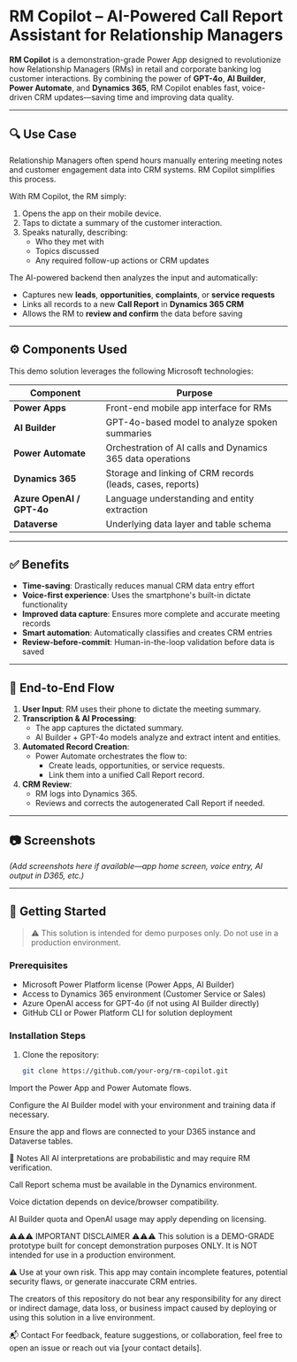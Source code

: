 # RM Copilot – AI-Powered Call Report Assistant for Relationship Managers

**RM Copilot** is a demonstration-grade Power App designed to revolutionize how Relationship Managers (RMs) in retail and corporate banking log customer interactions. By combining the power of **GPT-4o**, **AI Builder**, **Power Automate**, and **Dynamics 365**, RM Copilot enables fast, voice-driven CRM updates—saving time and improving data quality.

---

## 🔍 Use Case

Relationship Managers often spend hours manually entering meeting notes and customer engagement data into CRM systems. RM Copilot simplifies this process.

With RM Copilot, the RM simply:

1. Opens the app on their mobile device.
2. Taps to dictate a summary of the customer interaction.
3. Speaks naturally, describing:
   - Who they met with
   - Topics discussed
   - Any required follow-up actions or CRM updates

The AI-powered backend then analyzes the input and automatically:

- Captures new **leads**, **opportunities**, **complaints**, or **service requests**
- Links all records to a new **Call Report** in **Dynamics 365 CRM**
- Allows the RM to **review and confirm** the data before saving

---

## ⚙️ Components Used

This demo solution leverages the following Microsoft technologies:

| Component         | Purpose                                                       |
|------------------|---------------------------------------------------------------|
| **Power Apps**    | Front-end mobile app interface for RMs                        |
| **AI Builder**    | GPT-4o-based model to analyze spoken summaries                |
| **Power Automate**| Orchestration of AI calls and Dynamics 365 data operations   |
| **Dynamics 365**  | Storage and linking of CRM records (leads, cases, reports)    |
| **Azure OpenAI / GPT-4o** | Language understanding and entity extraction         |
| **Dataverse**     | Underlying data layer and table schema                        |

---

## ✅ Benefits

- **Time-saving**: Drastically reduces manual CRM data entry effort
- **Voice-first experience**: Uses the smartphone's built-in dictate functionality
- **Improved data capture**: Ensures more complete and accurate meeting records
- **Smart automation**: Automatically classifies and creates CRM entries
- **Review-before-commit**: Human-in-the-loop validation before data is saved

---

## 🔁 End-to-End Flow

1. **User Input**: RM uses their phone to dictate the meeting summary.
2. **Transcription & AI Processing**:
   - The app captures the dictated summary.
   - AI Builder + GPT-4o models analyze and extract intent and entities.
3. **Automated Record Creation**:
   - Power Automate orchestrates the flow to:
     - Create leads, opportunities, or service requests.
     - Link them into a unified Call Report record.
4. **CRM Review**:
   - RM logs into Dynamics 365.
   - Reviews and corrects the autogenerated Call Report if needed.

---

## 📷 Screenshots

*(Add screenshots here if available—app home screen, voice entry, AI output in D365, etc.)*

---

## 🚀 Getting Started

> ⚠️ This solution is intended for demo purposes only. Do not use in a production environment.

### Prerequisites

- Microsoft Power Platform license (Power Apps, AI Builder)
- Access to Dynamics 365 environment (Customer Service or Sales)
- Azure OpenAI access for GPT-4o (if not using AI Builder directly)
- GitHub CLI or Power Platform CLI for solution deployment

### Installation Steps

1. Clone the repository:
   ```bash
   git clone https://github.com/your-org/rm-copilot.git

Import the Power App and Power Automate flows.

Configure the AI Builder model with your environment and training data if necessary.

Ensure the app and flows are connected to your D365 instance and Dataverse tables.

🧠 Notes
All AI interpretations are probabilistic and may require RM verification.

Call Report schema must be available in the Dynamics environment.

Voice dictation depends on device/browser compatibility.

AI Builder quota and OpenAI usage may apply depending on licensing.

⚠️⚠️⚠️ IMPORTANT DISCLAIMER ⚠️⚠️⚠️
This solution is a DEMO-GRADE prototype built for concept demonstration purposes ONLY. It is NOT intended for use in a production environment.

⚠️ Use at your own risk. This app may contain incomplete features, potential security flaws, or generate inaccurate CRM entries.

The creators of this repository do not bear any responsibility for any direct or indirect damage, data loss, or business impact caused by deploying or using this solution in a live environment.

📬 Contact
For feedback, feature suggestions, or collaboration, feel free to open an issue or reach out via [your contact details].


